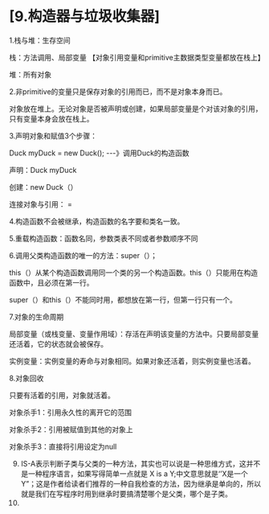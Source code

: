 # [9.构造器与垃圾收集器]

1.栈与堆：生存空间

栈：方法调用、局部变量  【对象引用变量和primitive主数据类型变量都放在栈上】

堆：所有对象

2.非primitive的变量只是保存对象的引用而已，而不是对象本身而已。

对象放在堆上。无论对象是否被声明或创建，如果局部变量是个对该对象的引用，只有变量本身会放在栈上。

3.声明对象和赋值3个步骤：

Duck myDuck = new Duck();   ---》调用Duck的构造函数

声明：Duck myDuck

创建：new Duck（）

连接对象与引用：  = 

4.构造函数不会被继承，构造函数的名字要和类名一致。

5.重载构造函数：函数名同，参数类表不同或者参数顺序不同

6.调用父类构造函数的唯一的方法：super（）；

this（）从某个构造函数调用同一个类的另一个构造函数。this（）只能用在构造函数中，且必须在第一行。

super（）和this（）不能同时用，都想放在第一行，但第一行只有一个。

7.对象的生命周期

局部变量（或栈变量、变量作用域）：存活在声明该变量的方法中。只要局部变量还活着，它的状态就会被保存。

实例变量：实例变量的寿命与对象相同。如果对象还活着，则实例变量也活着。

8.对象回收

只要有活着的引用，对象就活着。

对象杀手1：引用永久性的离开它的范围

对象杀手2：引用被赋值到其他的对象上

对象杀手3：直接将引用设定为null

9. IS-A表示判断子类与父类的一种方法，其实也可以说是一种思维方式，这并不是一种程序语言，如果写得简单一点就是 X is a Y;中文意思就是‘’X是一个Y”；这是作者给读者们推荐的一种自我检查的方法，因为继承是单向的，所以就是我们在写程序时用到继承时要搞清楚哪个是父类，哪个是子类。
10. 

